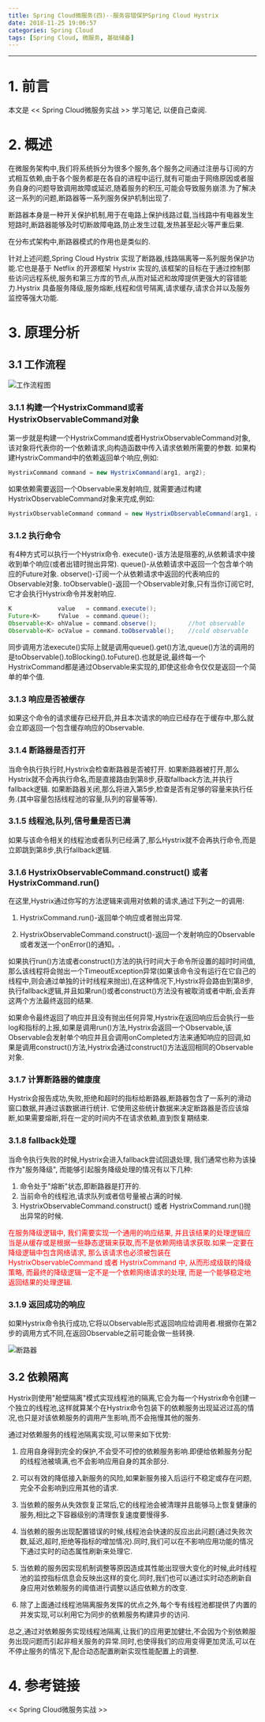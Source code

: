 ```yaml
---
title: Spring Cloud微服务(四)--服务容错保护Spring Cloud Hystrix
date: 2018-11-25 19:06:57
categories: Spring Cloud
tags: [Spring Cloud, 微服务, 基础储备]
---
```


----

<!-- more -->

# 1. 前言

本文是 << Spring Cloud微服务实战 >> 学习笔记, 以便自己查阅.

# 2. 概述

在微服务架构中,我们将系统拆分为很多个服务,各个服务之间通过注册与订阅的方式相互依赖,由于各个服务都是在各自的进程中运行,就有可能由于网络原因或者服务自身的问题导致调用故障或延迟,随着服务的积压,可能会导致服务崩溃.为了解决这一系列的问题,断路器等一系列服务保护机制出现了.

断路器本身是一种开关保护机制,用于在电路上保护线路过载,当线路中有电器发生短路时,断路器能够及时切断故障电路,防止发生过载,发热甚至起火等严重后果.

在分布式架构中,断路器模式的作用也是类似的.

针对上述问题,Spring Cloud Hystrix 实现了断路器,线路隔离等一系列服务保护功能.它也是基于 Netflix 的开源框架 Hystrix 实现的,该框架的目标在于通过控制那些访问远程系统,服务和第三方库的节点,从而对延迟和故障提供更强大的容错能力.Hystrix 具备服务降级,服务熔断,线程和信号隔离,请求缓存,请求合并以及服务监控等强大功能.

# 3. 原理分析

## 3.1 工作流程

![工作流程图](https://blogpictures-1257055754.cos.ap-guangzhou.myqcloud.com/hystrix-command-flow-chart.png)

### 3.1.1 构建一个HystrixCommand或者HystrixObservableCommand对象

第一步就是构建一个HystrixCommand或者HystrixObservableCommand对象,该对象将代表你的一个依赖请求,向构造函数中传入请求依赖所需要的参数.
如果构建HystrixCommand中的依赖返回单个响应,例如:

```java
HystrixCommand command = new HystrixCommand(arg1, arg2);
```

如果依赖需要返回一个Observable来发射响应, 就需要通过构建HystrixObservableCommand对象来完成,例如:

```java
HystrixObservableCommand command = new HystrixObservableCommand(arg1, arg2);
```

### 3.1.2 执行命令

有4种方式可以执行一个Hystrix命令.
execute()-该方法是阻塞的,从依赖请求中接收到单个响应(或者出错时抛出异常).
queue()-从依赖请求中返回一个包含单个响应的Future对象.
observe()-订阅一个从依赖请求中返回的代表响应的Observable对象.
toObservable()-返回一个Observable对象,只有当你订阅它时,它才会执行Hystrix命令并发射响应.

```java
K             value   = command.execute();
Future<K>     fValue  = command.queue();
Observable<K> ohValue = command.observe();         //hot observable
Observable<K> ocValue = command.toObservable();    //cold observable
```

同步调用方法execute()实际上就是调用queue().get()方法,queue()方法的调用的是toObservable().toBlocking().toFuture().也就是说,最终每一个HystrixCommand都是通过Observable来实现的,即使这些命令仅仅是返回一个简单的单个值.

### 3.1.3 响应是否被缓存

如果这个命令的请求缓存已经开启,并且本次请求的响应已经存在于缓存中,那么就会立即返回一个包含缓存响应的Observable.

### 3.1.4 断路器是否打开

当命令执行执行时,Hystrix会检查断路器是否被打开.
如果断路器被打开,那么Hystrix就不会再执行命名,而是直接路由到第8步,获取fallback方法,并执行fallback逻辑.
如果断路器关闭,那么将进入第5步,检查是否有足够的容量来执行任务.(其中容量包括线程池的容量,队列的容量等等).

### 3.1.5 线程池,队列,信号量是否已满

如果与该命令相关的线程池或者队列已经满了,那么Hystrix就不会再执行命令,而是立即跳到第8步,执行fallback逻辑.

### 3.1.6 HystrixObservableCommand.construct() 或者 HystrixCommand.run()

在这里,Hystrix通过你写的方法逻辑来调用对依赖的请求,通过下列之一的调用:

1. HystrixCommand.run()-返回单个响应或者抛出异常.

2. HystrixObservableCommand.construct()-返回一个发射响应的Observable或者发送一个onError()的通知。.

如果执行run()方法或者construct()方法的执行时间大于命令所设置的超时时间值,那么该线程将会抛出一个TimeoutException异常(如果该命令没有运行在它自己的线程中,则会通过单独的计时线程来抛出),在这种情况下,Hystrix将会路由到第8步,执行fallback逻辑,并且如果run()或者construct()方法没有被取消或者中断,会丢弃这两个方法最终返回的结果.

如果命令最终返回了响应并且没有抛出任何异常,Hystrix在返回响应后会执行一些log和指标的上报,如果是调用run()方法,Hystrix会返回一个Observable,该Observable会发射单个响应并且会调用onCompleted方法来通知响应的回调,如果是调用construct()方法,Hystrix会通过construct()方法返回相同的Observable对象.

### 3.1.7 计算断路器的健康度

Hystrix会报告成功,失败,拒绝和超时的指标给断路器,断路器包含了一系列的滑动窗口数据,并通过该数据进行统计.
它使用这些统计数据来决定断路器是否应该熔断,如果需要熔断,将在一定的时间内不在请求依赖,直到恢复期结束.

### 3.1.8 fallback处理

当命令执行失败的时候,Hystrix会进入fallback尝试回退处理, 我们通常也称为该操作为"服务降级", 而能够引起服务降级处理的情况有以下几种:

1. 命令处于"熔断"状态,即断路器是打开的.
2. 当前命令的线程池,请求队列或者信号量被占满的时候.
3. HystrixObservableCommand.construct() 或者 HystrixCommand.run()抛出异常的时候.

<font color=red>在服务降级逻辑中, 我们需要实现一个通用的响应结果, 并且该结果的处理逻辑应当是从缓存或是根据一些静态逻辑来获取,而不是依赖网络请求获取.如果一定要在降级逻辑中包含网络请求, 那么该请求也必须被包装在HystrixObservableCommand 或者 HystrixCommand 中, 从而形成级联的降级策略, 而最终的降级逻辑一定不是一个依赖网络请求的处理, 而是一个能够稳定地返回结果的处理逻辑.</font>

### 3.1.9 返回成功的响应

如果Hystrix命令执行成功,它将以Observable形式返回响应给调用者.根据你在第2步的调用方式不同,在返回Observable之前可能会做一些转换.

![断路器](https://blogpictures-1257055754.cos.ap-guangzhou.myqcloud.com/484085657-5a334a6b3a9dc_articlex.png)

## 3.2 依赖隔离

Hystrix则使用"舱壁隔离"模式实现线程池的隔离,它会为每一个Hystrix命令创建一个独立的线程池,这样就算某个在Hystrix命令包装下的依赖服务出现延迟过高的情况,也只是对该依赖服务的调用产生影响,而不会拖慢其他的服务.

通过对依赖服务的线程池隔离实现,可以带来如下优势:

1. 应用自身得到完全的保护,不会受不可控的依赖服务影响.即便给依赖服务分配的线程池被填满,也不会影响应用自身的其余部分.

2. 可以有效的降低接入新服务的风险,如果新服务接入后运行不稳定或存在问题,完全不会影响到应用其他的请求.

3. 当依赖的服务从失效恢复正常后,它的线程池会被清理并且能够马上恢复健康的服务,相比之下容器级别的清理恢复速度要慢得多.

4. 当依赖的服务出现配置错误的时候,线程池会快速的反应出此问题(通过失败次数,延迟,超时,拒绝等指标的增加情况).同时,我们可以在不影响应用功能的情况下通过实时的动态属性刷新来处理它.

5. 当依赖的服务因实现机制调整等原因造成其性能出现很大变化的时候,此时线程池的监控指标信息会反映出这样的变化.同时,我们也可以通过实时动态刷新自身应用对依赖服务的阈值进行调整以适应依赖方的改变.

6. 除了上面通过线程池隔离服务发挥的优点之外,每个专有线程池都提供了内置的并发实现,可以利用它为同步的依赖服务构建异步的访问.

总之,通过对依赖服务实现线程池隔离,让我们的应用更加健壮,不会因为个别依赖服务出现问题而引起非相关服务的异常.同时,也使得我们的应用变得更加灵活,可以在不停止服务的情况下,配合动态配置刷新实现性能配置上的调整.

# 4. 参考链接

<< Spring Cloud微服务实战 >>